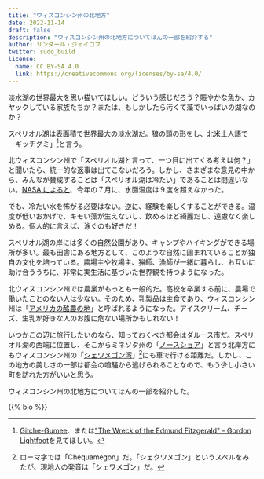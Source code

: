 ```yaml
---
title: "ウィスコンシン州の北地方"
date: 2022-11-14
draft: false
description: "ウィスコンシン州の北地方についてほんの一部を紹介する"
author: リンダール・ジェイコブ
twitter: sudo_build
license:
  name: CC BY-SA 4.0
  link: https://creativecommons.org/licenses/by-sa/4.0/
---
```


淡水湖の世界最大を思い描いてほしい。どういう感じだろう？賑やかな魚か、カヤックしている家族たちか？または、もしかしたら汚くて藻でいっぱいの湖なのか？

スペリオル湖は表面積で世界最大の淡水湖だ。狼の頭の形をし、北米土人語で「ギッチグミ」[^gg]と言う。

[^gg]: [Gitche-Gumee](https://en.wikipedia.org/wiki/Lake_Superior#Name)、または["The Wreck of the Edmund Fitzgerald" - Gordon Lightfoot](https://www.youtube.com/watch?v=9vST6hVRj2A)を見てほしい。

北ウィスコンシン州で「スペリオル湖と言って、一つ目に出てくる考えは何？」と聞いたら、統一的な返事は出てこないだろう。しかし、さまざまな意見の中から、みんなが賛成することは「スペリオル湖は冷たい」であることは間違いない。[NASA によると](https://earthobservatory.nasa.gov/images/150107/a-lake-of-superior-cold)、今年の７月に、水面温度は９度を超えなかった。

でも、冷たい水を怖がる必要はない。逆に、経験を楽しくすることができる。温度が低いおかげで、キモい藻が生えないし、飲めるほど綺麗だし、遠慮なく楽しめる。個人的に言えば、泳ぐのも好きだ！

スペリオル湖の岸には多くの自然公園があり、キャンプやハイキングができる場所が多い。最も田舎にある地方として、このような自然に囲まれていることが独自の文化を培っている。農場主や牧場主、猟師、漁師が一緒に暮らし、お互いに助け合ううちに、非常に実生活に基づいた世界観を持つようになった。

北ウィスコンシン州では農業がもっとも一般的だ。高校を卒業する前に、農場で働いたことのない人は少ない。そのため、乳製品は主食であり、ウィスコンシン州は「[アメリカの酪農の地](https://www.wisconsinhistory.org/museum/exhibits/iconwisconsin/dairyland/index.asp)」と呼ばれるようになった。アイスクリーム、チーズ、生乳が好きな人のお腹に危ない場所かもしれない！

いつかこの辺に旅行したいのなら、知っておくべき都会はダルース市だ。スペリオル湖の西端に位置し、そこからミネソタ州の「[ノースショア](https://www.lifeinminnesota.com/minnesota-north-shore/)」と言う北岸方にもウィスコンシン州の「[シェワメゴン湾](https://www.travelwisconsin.com/birding/chequamegon-bay-203325)」[^chequamegon]にも車で行ける距離だ。しかし、この地方の美しさの一部は都会の喧騒から逃げられることなので、もう少し小さい町を訪れた方がいいと思う。

[^chequamegon]: ローマ字では「Chequamegon」だ。「シェクワメゴン」というスペルをみたが、現地人の発音は「シェワメゴン」だ。

ウィスコンシン州の北地方についてほんの一部を紹介した。

{{% bio %}}
